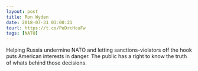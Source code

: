 ```yaml
---
layout: post
title: Ron Wyden
date: 2018-07-31 03:00:21
tourl: https://t.co/PeDrcHcuFw
tags: [NATO]
---
```

Helping Russia undermine NATO and letting sanctions-violators off the hook puts American interests in danger. The public has a right to know the truth of whats behind those decisions.